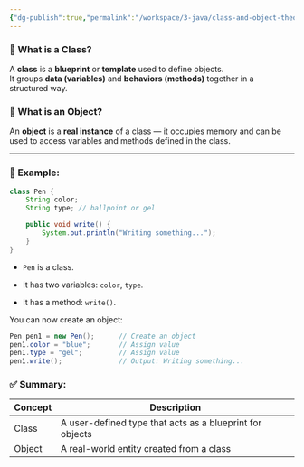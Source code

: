 ```yaml
---
{"dg-publish":true,"permalink":"/workspace/3-java/class-and-object-theory/","noteIcon":""}
---
```


### 📌 What is a Class?

A **class** is a **blueprint** or **template** used to define objects.  
It groups **data (variables)** and **behaviors (methods)** together in a structured way.

### 🧸 What is an Object?

An **object** is a **real instance** of a class — it occupies memory and can be used to access variables and methods defined in the class.

---

### 🔧 Example:

```java
class Pen {
    String color;
    String type; // ballpoint or gel

    public void write() {
        System.out.println("Writing something...");
    }
}
```

- `Pen` is a class.
    
- It has two variables: `color`, `type`.
    
- It has a method: `write()`.
    

You can now create an object:

```java
Pen pen1 = new Pen();      // Create an object
pen1.color = "blue";       // Assign value
pen1.type = "gel";         // Assign value
pen1.write();              // Output: Writing something...
```

### ✅ Summary:

|Concept|Description|
|---|---|
|Class|A user-defined type that acts as a blueprint for objects|
|Object|A real-world entity created from a class|

